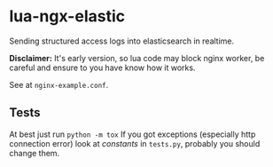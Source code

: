lua-ngx-elastic
===============

Sending structured access logs into elasticsearch in realtime.

**Disclaimer:** It's early version, so lua code may block nginx worker, be careful and ensure to you have know how it works.

See at `nginx-example.conf`.

## Tests

At best just run `python -m tox`
If you got exceptions (especially http connection error) look at *constants* in `tests.py`, probably you should change them.
